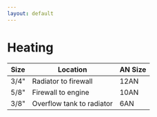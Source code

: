 ```yaml
---
layout: default
---
```


# Heating

| Size | Location | AN Size |
| -- | -- | -- |
| 3/4" | Radiator to firewall | 12AN |
| 5/8" | Firewall to engine | 10AN |
| 3/8" | Overflow tank to radiator | 6AN |
